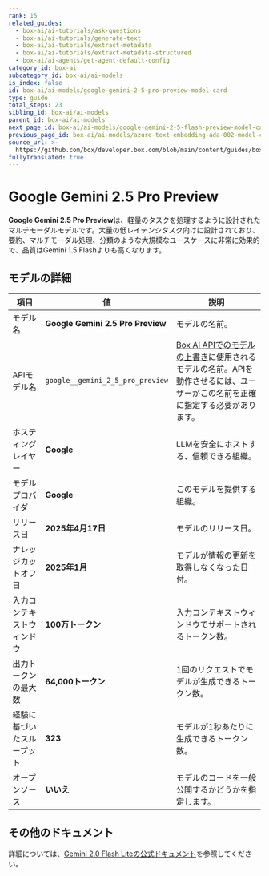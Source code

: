 ```yaml
---
rank: 15
related_guides:
  - box-ai/ai-tutorials/ask-questions
  - box-ai/ai-tutorials/generate-text
  - box-ai/ai-tutorials/extract-metadata
  - box-ai/ai-tutorials/extract-metadata-structured
  - box-ai/ai-agents/get-agent-default-config
category_id: box-ai
subcategory_id: box-ai/ai-models
is_index: false
id: box-ai/ai-models/google-gemini-2-5-pro-preview-model-card
type: guide
total_steps: 23
sibling_id: box-ai/ai-models
parent_id: box-ai/ai-models
next_page_id: box-ai/ai-models/google-gemini-2-5-flash-preview-model-card
previous_page_id: box-ai/ai-models/azure-text-embedding-ada-002-model-card
source_url: >-
  https://github.com/box/developer.box.com/blob/main/content/guides/box-ai/ai-models/google-gemini-2-5-pro-preview-model-card.md
fullyTranslated: true
---
```

# Google Gemini 2.5 Pro Preview

**Google Gemini 2.5 Pro Preview**は、軽量のタスクを処理するように設計されたマルチモーダルモデルです。大量の低レイテンシタスク向けに設計されており、要約、マルチモーダル処理、分類のような大規模なユースケースに非常に効果的で、品質はGemini 1.5 Flashよりも高くなります。

## モデルの詳細

| 項目            | 値                                 | 説明                                                                                 |
| ------------- | --------------------------------- | ---------------------------------------------------------------------------------- |
| モデル名          | **Google Gemini 2.5 Pro Preview** | モデルの名前。                                                                            |
| APIモデル名       | `google__gemini_2_5_pro_preview`  | [Box AI APIでのモデルの上書き][overrides]に使用されるモデルの名前。APIを動作させるには、ユーザーがこの名前を正確に指定する必要があります。 |
| ホスティングレイヤー    | **Google**                        | LLMを安全にホストする、信頼できる組織。                                                              |
| モデルプロバイダ      | **Google**                        | このモデルを提供する組織。                                                                      |
| リリース日         | **2025年4月17日**                    | モデルのリリース日。                                                                         |
| ナレッジカットオフ日    | **2025年1月**                       | モデルが情報の更新を取得しなくなった日付。                                                              |
| 入力コンテキストウィンドウ | **100万トークン**                      | 入力コンテキストウィンドウでサポートされるトークン数。                                                        |
| 出力トークンの最大数    | **64,000トークン**                    | 1回のリクエストでモデルが生成できるトークン数。                                                           |
| 経験に基づいたスループット | **323**                           | モデルが1秒あたりに生成できるトークン数。                                                              |
| オープンソース       | **いいえ**                           | モデルのコードを一般公開するかどうかを指定します。                                                          |

## その他のドキュメント

詳細については、[Gemini 2.0 Flash Liteの公式ドキュメント][vertex-ai-gemini-models]を参照してください。

[vertex-ai-gemini-models]: https://cloud.google.com/vertex-ai/generative-ai/docs/learn/models#gemini-models

[overrides]: g://box-ai/ai-agents/ai-agent-overrides
